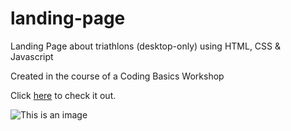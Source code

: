 # landing-page
Landing Page about triathlons (desktop-only)
using HTML, CSS & Javascript

Created in the course of a Coding Basics Workshop

Click <a href="https://www.shecodes.io/workshops/shecodes-basics-f10c7b15-d969-4093-a572-a3ca8abd5cac/projects/828096">here</a> to check it out. 

![This is an image](../main/landing-page/landing-page.png)
